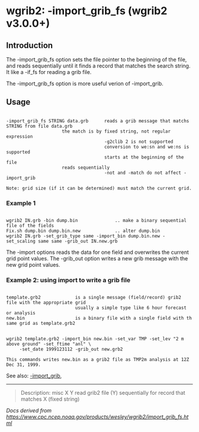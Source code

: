 # wgrib2: -import_grib_fs (wgrib2 v3.0.0+)

## Introduction

The -import_grib_fs option sets the file pointer
to the beginning of the file, and reads sequentially until it finds
a record that matches the search string. It like a
-if_fs for reading a grib file.

The -import_grib_fs option is more useful
verion of -import_grib.

## Usage

```

-import_grib_fs STRING data.grb	     reads a grib message that matchs STRING from file data.grb
				     the match is by fixed string, not regular expression
                                     -g2clib 2 is not supported
                                     conversion to we:sn and we:ns is supported
                                     starts at the beginning of the file
				     reads sequentially
                                     -not and -match do not affect -import_grib

Note: grid size (if it can be determined) must match the current grid.

```

### Example 1

```

wgrib2 IN.grb -bin dump.bin              .. make a binary sequential file of the fields
Fix.sh dump.bin dump.bin.new             .. alter dump.bin
wgrib2 IN.grb -set_grib_type same -import_bin dump.bin.new -set_scaling same same -grib_out IN.new.grb

```

The -import options reads the data for one field and overwrites
the current grid point values. The -grib_out option writes a new
grib message with the new grid point values.

### Example 2: using import to write a grib file

```

template.grb2             is a single message (field/record) grib2 file with the appropriate grid
                          usually a simple type like 6 hour forecast or analysis
new.bin                   is a binary file with a single field with th same grid as template.grb2


wgrib2 template.grb2 -import_bin new.bin -set_var TMP -set_lev "2 m above ground" -set_ftime "anl" \
     -set_date 1999123112 -grib_out new.grb2

This commands writes new.bin as a grib2 file as TMP2m analysis at 12Z Dec 31, 1999.

```

See also:
[-import_grib](./import_grib.html),

---

> Description: misc X Y read grib2 file (Y) sequentially for record that matches X (fixed string)

_Docs derived from <https://www.cpc.ncep.noaa.gov/products/wesley/wgrib2/import_grib_fs.html>_
